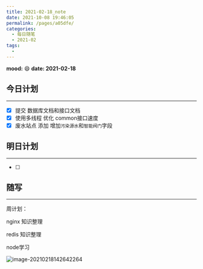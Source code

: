 ```yaml
---
title: 2021-02-18_note
date: 2021-10-08 19:46:05
permalink: /pages/a05dfe/
categories:
  - 每日随笔
  - 2021-02
tags:
  - 
---
```

**mood:** :smile:  																		**date: 2021-02-18**  
## 今日计划  
------
- [x]  提交 数据库文档和接口文档
- [x]  使用多线程 优化 common接口速度 
- [x]  废水站点 添加 增加`污染源水`和`智能阀门`字段
## 明日计划

------
- [ ]  
## 随写 
------

周计划：

nginx 知识整理

redis 知识整理

node学习

![image-20210218142642264](https://gitee.com/zxqzhuzhu/imgs/raw/master/image-20210218142642264.png)